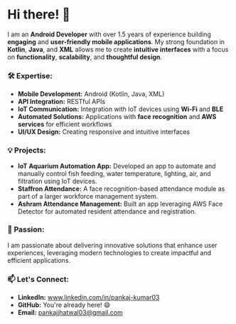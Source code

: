 # Hi there! 👋

I am an **Android Developer** with over 1.5 years of experience building **engaging** and **user-friendly mobile applications**. My strong foundation in **Kotlin**, **Java**, and **XML** allows me to create **intuitive interfaces** with a focus on **functionality**, **scalability**, and **thoughtful design**.

### 🛠️ Expertise:
- **Mobile Development:** Android (Kotlin, Java, XML)
- **API Integration:** RESTful APIs
- **IoT Communication:** Integration with IoT devices using **Wi-Fi** and **BLE**
- **Automated Solutions:** Applications with **face recognition** and **AWS services** for efficient workflows
- **UI/UX Design:** Creating responsive and intuitive interfaces

### 💡 Projects:
- **IoT Aquarium Automation App:** Developed an app to automate and manually control fish feeding, water temperature, lighting, air, and filtration using IoT devices.
- **Staffron Attendance:** A face recognition-based attendance module as part of a larger workforce management system.
- **Ashram Attendance Management:** Built an app leveraging AWS Face Detector for automated resident attendance and registration.

### 🚀 Passion:
I am passionate about delivering innovative solutions that enhance user experiences, leveraging modern technologies to create impactful and efficient applications.

### 📫 Let's Connect:
- **LinkedIn:** www.linkedin.com/in/pankaj-kumar03
- **GitHub:** You're already here! 😄
- **Email:** pankajjhatwal03@gmail.com
